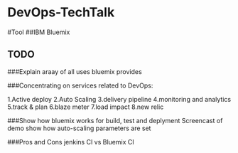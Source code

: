 # DevOps-TechTalk

#Tool
##IBM Bluemix

## TODO
###Explain araay of all uses bluemix provides

###Concentrating on services related to DevOps:

1.Active deploy
2.Auto Scaling
3.delivery pipeline
4.monitoring and analytics
5.track & plan
6.blaze meter
7.load impact 
8.new relic

###Show how bluemix works for build, test and deplyment
Screencast of demo
show how auto-scaling parameters are set

###Pros and Cons
jenkins CI vs Bluemix CI



